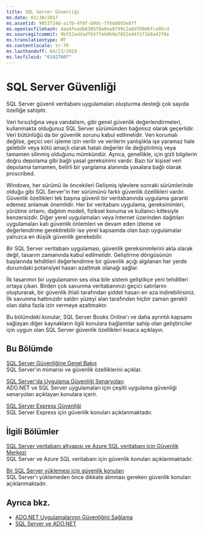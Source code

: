 ```yaml
---
title: SQL Server Güvenliği
ms.date: 03/30/2017
ms.assetid: 9053724d-a1fb-4f0f-b9dc-7f6dd893e8ff
ms.openlocfilehash: 4aa4feadb6305f8a0ea6f99c2add780d6fca95cd
ms.sourcegitcommit: 9b552addadfb57fab0b9e7852ed4f1f1b8a42f8e
ms.translationtype: MT
ms.contentlocale: tr-TR
ms.lasthandoff: 04/23/2019
ms.locfileid: "61927607"
---
```

# <a name="sql-server-security"></a>SQL Server Güvenliği
SQL Server güvenli veritabanı uygulamaları oluşturma desteği çok sayıda özelliğe sahiptir.  
  
 Veri hırsızlığına veya vandalism, gibi genel güvenlik değerlendirmeleri, kullanmakta olduğunuz SQL Server sürümünden bağımsız olarak geçerlidir. Veri bütünlüğü da bir güvenlik sorunu kabul edilmelidir. Veri korumalı değilse, geçici veri işleme izin verilir ve verilerin yanlışlıkla işe yaramaz hale gelebilir veya kötü amaçlı olarak hatalı değerler ile değiştirilmiş veya tamamen silinmiş olduğunu mümkündür. Ayrıca, genellikle, için gizli bilgilerin doğru depolama gibi bağlı yasal gereksinimi vardır. Bazı tür kişisel veri depolama tamamen, belirli bir yargılama alanında yasalara bağlı olarak proscribed.  
  
 Windows, her sürümü ile öncekileri Gelişmiş işlevlere sonraki sürümlerinde olduğu gibi SQL Server'ın her sürümünü farklı güvenlik özellikleri vardır. Güvenlik özellikleri tek başına güvenli bir veritabanında uygulama garanti edemez anlamak önemlidir. Her bir veritabanı uygulama, gereksinimleri, yürütme ortamı, dağıtım modeli, fiziksel konuma ve kullanıcı kitlesiyle benzersizdir. Diğer yerel uygulamaları veya Internet üzerinden dağıtılan uygulamaları katı güvenlik önlemleri ve devam eden izleme ve değerlendirme gerektirebilir ise yerel kapsamda olan bazı uygulamalar yalnızca en düşük güvenlik gerekebilir.  
  
 Bir SQL Server veritabanı uygulaması, güvenlik gereksinimlerini akla olarak değil, tasarım zamanında kabul edilmelidir. Geliştirme döngüsünün başlarında tehditleri değerlendirme bir güvenlik açığı algılanan her yerde durumdaki potansiyel hasarı azaltmak olanağı sağlar.  
  
 İlk tasarımın bir uygulamanın ses olsa bile sistem geliştikçe yeni tehditleri ortaya çıkan. Birden çok savunma veritabanınızı geçici satırlarını oluşturarak, bir güvenlik ihlali tarafından şiddet hasarı en aza indirebilirsiniz. İlk savunma hattınızdır saldırı yüzeyi alan tarafından hiçbir zaman gerekli olan daha fazla izin vermeye azaltmaktır.  
  
 Bu bölümdeki konular, SQL Server Books Online'ı ve daha ayrıntılı kapsamı sağlayan diğer kaynakların ilgili konulara bağlantılar sahip olan geliştiriciler için uygun olan SQL Server güvenlik özellikleri kısaca açıklayın.  
  
## <a name="in-this-section"></a>Bu Bölümde  
 [SQL Server Güvenliğine Genel Bakış](../../../../../docs/framework/data/adonet/sql/overview-of-sql-server-security.md)  
 SQL Server'ın mimarisi ve güvenlik özelliklerini açıklar.  
  
 [SQL Server'da Uygulama Güvenliği Senaryoları](../../../../../docs/framework/data/adonet/sql/application-security-scenarios-in-sql-server.md)  
 ADO.NET ve SQL Server uygulamaları için çeşitli uygulama güvenliği senaryoları açıklayan konulara içerir.  
  
 [SQL Server Express Güvenliği](../../../../../docs/framework/data/adonet/sql/sql-server-express-security.md)  
 SQL Server Express için güvenlik konuları açıklanmaktadır.  
  
## <a name="related-sections"></a>İlgili Bölümler  
[SQL Server veritabanı altyapısı ve Azure SQL veritabanı için Güvenlik Merkezi](/sql/relational-databases/security/security-center-for-sql-server-database-engine-and-azure-sql-database)  
SQL Server ve Azure SQL veritabanı için güvenlik konuları açıklanmaktadır.

[Bir SQL Server yüklemesi için güvenlik konuları](/sql/sql-server/install/security-considerations-for-a-sql-server-installation)  
SQL Server'ı yüklemeden önce dikkate alınması gereken güvenlik konuları açıklanmaktadır.

## <a name="see-also"></a>Ayrıca bkz.

- [ADO.NET Uygulamalarının Güvenliğini Sağlama](../../../../../docs/framework/data/adonet/securing-ado-net-applications.md)
- [SQL Server ve ADO.NET](../../../../../docs/framework/data/adonet/sql/index.md)
